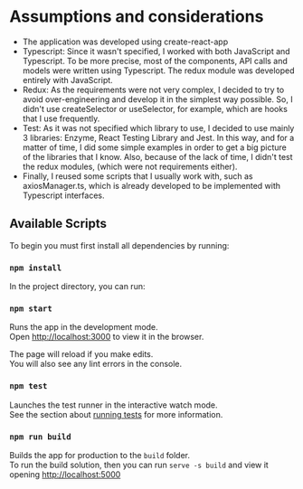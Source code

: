 # Assumptions and considerations
* The application was developed using create-react-app
* Typescript: Since it wasn't specified, I worked with both JavaScript and Typescript. To be more precise, most of the components, API calls and models were written using Typescript. The redux module was developed entirely with JavaScript.
* Redux: As the requirements were not very complex, I decided to try to avoid over-engineering and develop it in the simplest way possible. So, I didn't use createSelector or useSelector, for example, which are hooks that I use frequently.
* Test: As it was not specified which library to use, I decided to use mainly 3 libraries: Enzyme, React Testing Library and Jest. In this way, and for a matter of time, I did some simple examples in order to get a big picture of the libraries that I know. Also, because of the lack of time, I didn't test the redux modules, (which were not requirements either).
* Finally, I reused some scripts that I usually work with, such as axiosManager.ts, which is already developed to be implemented with Typescript interfaces.

## Available Scripts
To begin you must first install all dependencies by running: 

### `npm install`

In the project directory, you can run:

### `npm start`

Runs the app in the development mode.\
Open [http://localhost:3000](http://localhost:3000) to view it in the browser.

The page will reload if you make edits.\
You will also see any lint errors in the console.

### `npm test`

Launches the test runner in the interactive watch mode.\
See the section about [running tests](https://facebook.github.io/create-react-app/docs/running-tests) for more information.

### `npm run build`

Builds the app for production to the `build` folder.\
To run the build solution, then you can run `serve -s build` and view it opening [http://localhost:5000](http://localhost:5000)
